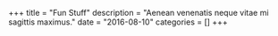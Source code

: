 +++
title = "Fun Stuff"
description = "Aenean venenatis neque vitae mi sagittis maximus."
date = "2016-08-10"
categories = []
+++
